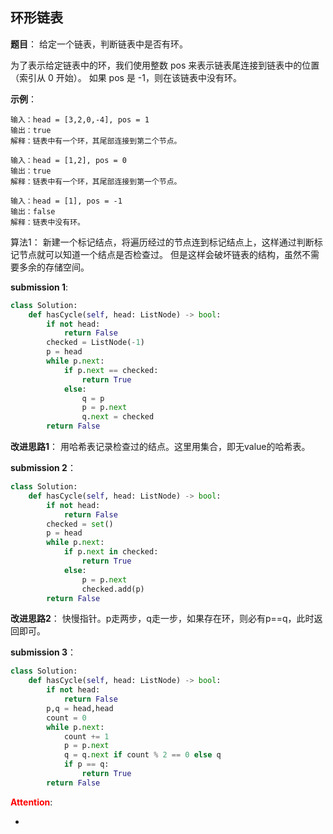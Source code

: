 ## 环形链表
**题目**：
给定一个链表，判断链表中是否有环。

为了表示给定链表中的环，我们使用整数 pos 来表示链表尾连接到链表中的位置（索引从 0 开始）。 如果 pos 是 -1，则在该链表中没有环。

**示例**：
```
输入：head = [3,2,0,-4], pos = 1
输出：true
解释：链表中有一个环，其尾部连接到第二个节点。
```
```
输入：head = [1,2], pos = 0
输出：true
解释：链表中有一个环，其尾部连接到第一个节点。
```
```
输入：head = [1], pos = -1
输出：false
解释：链表中没有环。
```

算法1：
新建一个标记结点，将遍历经过的节点连到标记结点上，这样通过判断标记节点就可以知道一个结点是否检查过。
但是这样会破坏链表的结构，虽然不需要多余的存储空间。

**submission 1**:
```python
class Solution:
    def hasCycle(self, head: ListNode) -> bool:
        if not head:
            return False
        checked = ListNode(-1)
        p = head
        while p.next:
            if p.next == checked:
                return True
            else:
                q = p
                p = p.next
                q.next = checked
        return False
```


**改进思路1**：
用哈希表记录检查过的结点。这里用集合，即无value的哈希表。

**submission 2**：
```python
class Solution:
    def hasCycle(self, head: ListNode) -> bool:
        if not head:
            return False
        checked = set()
        p = head
        while p.next:
            if p.next in checked:
                return True
            else:
                p = p.next
                checked.add(p)
        return False
```


**改进思路2**：
快慢指针。p走两步，q走一步，如果存在环，则必有p==q，此时返回即可。

**submission 3**：
```python
class Solution:
    def hasCycle(self, head: ListNode) -> bool:
        if not head:
            return False
        p,q = head,head
        count = 0
        while p.next:
            count += 1
            p = p.next
            q = q.next if count % 2 == 0 else q
            if p == q:
                return True
        return False
```


<font color="#FF0000">**Attention**</font>:

- 
